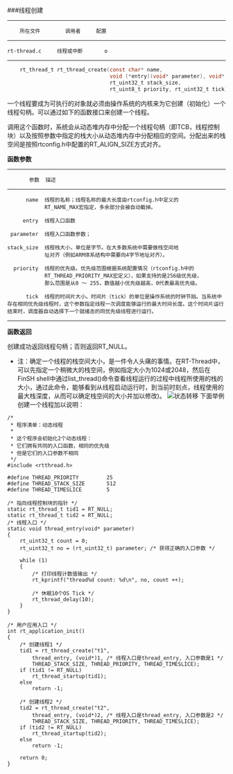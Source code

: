 
###线程创建

---------------------------------------------------------------------
		所在文件		调用者		配置
------------------  ----------- ----
	rt-thread.c		线程或中断		o
------------------  ----------- -----
```c
    rt_thread_t rt_thread_create(const char* name,
                                 void (*entry)(void* parameter), void* parameter,
                                 rt_uint32_t stack_size,
                                 rt_uint8_t priority, rt_uint32_t tick);
```


一个线程要成为可执行的对象就必须由操作系统的内核来为它创建（初始化）一个线程句柄。可以通过如下的函数接口来创建一个线程。


调用这个函数时，系统会从动态堆内存中分配一个线程句柄（即TCB，线程控制块）以及按照参数中指定的栈大小从动态堆内存中分配相应的空间。分配出来的栈空间是按照rtconfig.h中配置的RT_ALIGN_SIZE方式对齐。






**函数参数**

-----------------------------------------------------------------------
           参数  描述
--------------  -------------------------------------------------------
          name  线程的名称；线程名称的最大长度由rtconfig.h中定义的
                RT_NAME_MAX宏指定，多余部分会被自动截掉。

         entry  线程入口函数

     parameter  线程入口函数参数；

    stack_size  线程栈大小，单位是字节。在大多数系统中需要做栈空间地
                址对齐（例如ARM体系结构中需要向4字节地址对齐）。

      priority  线程的优先级。优先级范围根据系统配置情况（rtconfig.h中的
                RT_THREAD_PRIORITY_MAX宏定义），如果支持的是256级优先级，
                那么范围是从0 ～ 255，数值越小优先级越高，0代表最高优先级。

          tick  线程的时间片大小。时间片（tick）的单位是操作系统的时钟节拍。当系统中存在相同优先级线程时，这个参数指定线程一次调度能够运行的最大时间长度。这个时间片运行结束时，调度器自动选择下一个就绪态的同优先级线程进行运行。
-----------------------------------------------------------------------


**函数返回**

创建成功返回线程句柄；否则返回RT_NULL。

* 注：确定一个线程的栈空间大小，是一件令人头痛的事情。在RT-Thread中，可以先指定一个稍微大的栈空间，例如指定大小为1024或2048，然后在FinSH shell中通过list_thread()命令查看线程运行的过程中线程所使用的栈的大小，通过此命令，能够看到从线程启动运行时，到当前时刻点，线程使用的最大栈深度，从而可以确定栈空间的大小并加以修改)。
![状态转移](http://i.imgur.com/xWS8KE7.jpg)
下面举例创建一个线程加以说明：

~~~{.c}
/*
 * 程序清单：动态线程
 *
 * 这个程序会初始化2个动态线程：
 * 它们拥有共同的入口函数，相同的优先级
 * 但是它们的入口参数不相同
 */
#include <rtthread.h>

#define THREAD_PRIORITY         25
#define THREAD_STACK_SIZE       512
#define THREAD_TIMESLICE        5

/* 指向线程控制块的指针 */
static rt_thread_t tid1 = RT_NULL;
static rt_thread_t tid2 = RT_NULL;
/* 线程入口 */
static void thread_entry(void* parameter)
{
    rt_uint32_t count = 0;
    rt_uint32_t no = (rt_uint32_t) parameter; /* 获得正确的入口参数 */

    while (1)
    {
        /* 打印线程计数值输出 */
        rt_kprintf("thread%d count: %d\n", no, count ++);

        /* 休眠10个OS Tick */
        rt_thread_delay(10);
    }
}

/* 用户应用入口 */
int rt_application_init()
{
    /* 创建线程1 */
    tid1 = rt_thread_create("t1",
        thread_entry, (void*)1, /* 线程入口是thread_entry, 入口参数是1 */
        THREAD_STACK_SIZE, THREAD_PRIORITY, THREAD_TIMESLICE);
    if (tid1 != RT_NULL)
        rt_thread_startup(tid1);
    else
        return -1;

    /* 创建线程2 */
    tid2 = rt_thread_create("t2",
        thread_entry, (void*)2, /* 线程入口是thread_entry, 入口参数是2 */
        THREAD_STACK_SIZE, THREAD_PRIORITY, THREAD_TIMESLICE);
    if (tid2 != RT_NULL)
        rt_thread_startup(tid2);
    else
        return -1;

    return 0;
}
~~~
